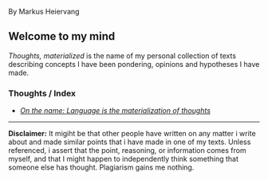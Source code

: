 By Markus Heiervang  

## Welcome to my mind  

_Thoughts, materialized_ is the name of my personal collection of 
texts describing concepts I have been pondering, opinions and hypotheses I have made.

### Thoughts / Index  

- [_On the name: Language is the materialization of thoughts_](https://marksverdhei.github.io/thoughts-materialized/thoughts/on_the_name)

---

**Disclaimer:** It migiht be that other people have written on any matter i write about and made similar points that i have made in one of my texts. Unless referenced, i assert that the point, reasoning, or information comes from myself, and that I might happen to independently think something that someone else has thought. Plagiarism gains me nothing.